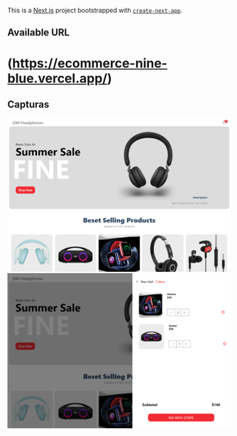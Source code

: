 This is a [Next.js](https://nextjs.org/) project bootstrapped with [`create-next-app`](https://github.com/vercel/next.js/tree/canary/packages/create-next-app).

## Available URL

# (https://ecommerce-nine-blue.vercel.app/)

## Capturas

![alt text](https://github.com/aitorqc/ecommerce/blob/main/public/Captura1.png)
![alt text](https://github.com/aitorqc/ecommerce/blob/main/public/Captura2.png)